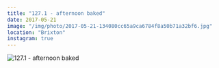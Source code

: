 ```yaml
---
title: "127.1 - afternoon baked"
date: 2017-05-21
image: "/img/photo/2017-05-21-134080cc65a9ca6784f8a50b71a32bf6.jpg"
location: "Brixton"
instagram: true
---
```


![127.1 - afternoon baked](/img/photo/2017-05-21-134080cc65a9ca6784f8a50b71a32bf6.jpg)
